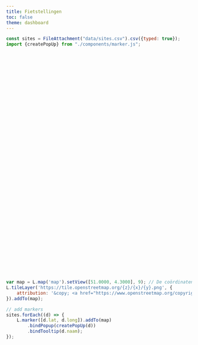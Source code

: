 ```yaml
---
title: Fietstellingen
toc: false
theme: dashboard
---
```

<link rel="stylesheet" href="https://unpkg.com/leaflet@1.9.4/dist/leaflet.css"
     integrity="sha256-p4NxAoJBhIIN+hmNHrzRCf9tD/miZyoHS5obTRR9BMY="
     crossorigin=""/>
 <!-- Make sure you put this AFTER Leaflet's CSS -->
 <script src="https://unpkg.com/leaflet@1.9.4/dist/leaflet.js"
     integrity="sha256-20nQCchB9co0qIjJZRGuk2/Z9VM+kNiyxNV1lvTlZBo="
     crossorigin=""></script>

```js
const sites = FileAttachment("data/sites.csv").csv({typed: true});
import {createPopUp} from "./components/marker.js";
```


<style>
.center-map {
    margin-left: auto;
    margin-right: auto;
    width: 65%;
}

</style>

<div class="center-map">
    <div id="map" style="height: 600px;"></div>
</div>
 

```js
var map = L.map('map').setView([51.0000, 4.3000], 9); // De coördinaten zijn voor het middelpunt van België
L.tileLayer('https://tile.openstreetmap.org/{z}/{x}/{y}.png', {
    attribution: '&copy; <a href="https://www.openstreetmap.org/copyright">OpenStreetMap</a> contributors'
}).addTo(map);

// add markers
sites.forEach((d) => {
    L.marker([d.lat, d.long]).addTo(map)
        .bindPopup(createPopUp(d))
        .bindTooltip(d.naam);
});
```